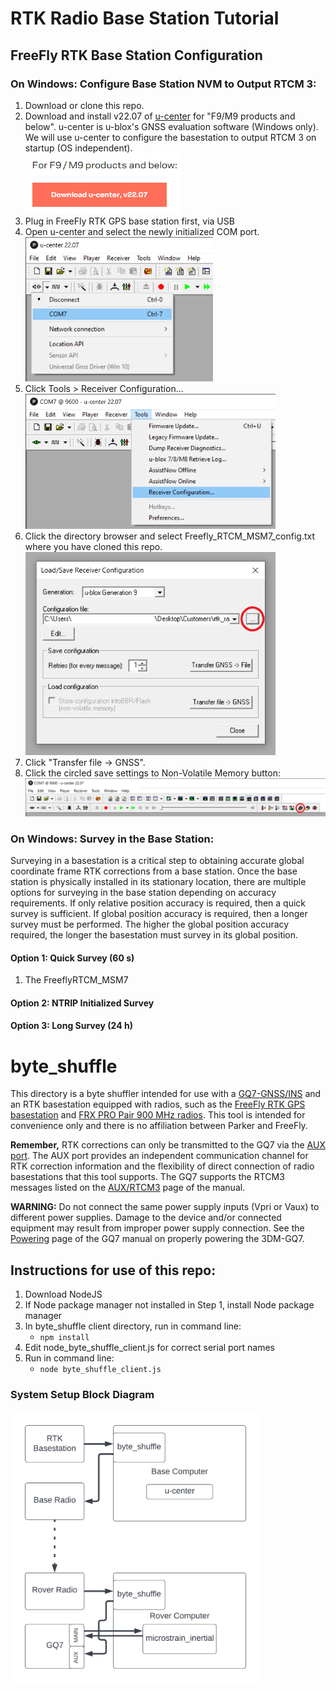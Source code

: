 # RTK Radio Base Station Tutorial

## FreeFly RTK Base Station Configuration
### On Windows: Configure Base Station NVM to Output RTCM 3:
1. Download or clone this repo.
2. Download and install v22.07 of [u-center](https://www.u-blox.com/en/product/u-center) for "F9/M9 products and below". u-center is u-blox's GNSS evaluation software (Windows only). We will use u-center to configure the basestation to output RTCM 3 on startup (OS independent). <br/> <img src="FreeFly_RTK\download_u-center_v22.07.png" width="250">
3. Plug in FreeFly RTK GPS base station first, via USB 
4. Open u-center and select the newly initialized COM port. <br/> <img src="FreeFly_RTK\u-center_com_port.png" width="300">
5. Click Tools > Receiver Configuration... <br/> <img src="FreeFly_RTK\u-center_receiver_configuration.png" width="400">
6. Click the directory browser and select Freefly_RTCM_MSM7_config.txt where you have cloned this repo. <br/> <img src="FreeFly_RTK\u-center_select_config_file.png" width="400">
7. Click "Transfer file -> GNSS".<br/>
8. Click the circled save settings to Non-Volatile Memory button:<br/> <img src="FreeFly_RTK\u-center_write_to_nvm.png">
### On Windows: Survey in the Base Station: 
Surveying in a basestation is a critical step to obtaining accurate global coordinate frame RTK corrections from a base station. Once the base station is physically installed in its stationary location, there are multiple options for surveying in the base station depending on accuracy requirements. If only relative position accuracy is required, then a quick survey is sufficient. If global position accuracy is required, then a longer survey must be performed. The higher the global position accuracy required, the longer the basestation must survey in its global position.<br/>
#### **Option 1**: Quick Survey (60 s)
1. The FreeflyRTCM_MSM7

#### **Option 2**: NTRIP Initialized Survey

#### **Option 3**: Long Survey (24 h)

# byte_shuffle

This directory is a byte shuffler intended for use with a [GQ7-GNSS/INS](https://www.microstrain.com/inertial-sensors/3dm-gq7) and an RTK basestation equipped with radios, such as the [FreeFly RTK GPS basestation](https://store.freeflysystems.com/products/rtk-gps-ground-station)
and [FRX PRO Pair 900 MHz radios](https://store.freeflysystems.com/products/frx-pro-pair-with-accessories-for-alta-x). This tool is intended for convenience only and there is no affiliation between Parker and FreeFly. 

**Remember,** RTK corrections can only be transmitted to the GQ7 via the [AUX port](https://s3.amazonaws.com/files.microstrain.com/GQ7+User+Manual/user_manual_content/RTK/Auxiliary%20Port.htm). The AUX port provides an independent communication channel for RTK correction information and the flexibility of direct connection of radio basestations that this tool supports. The GQ7 supports the RTCM3 messages listed on the [AUX/RTCM3](https://s3.amazonaws.com/files.microstrain.com/GQ7+User+Manual/user_manual_content/RTK/Auxiliary%20Port.htm) page of the manual. 

**WARNING:** Do not connect the same power supply inputs (Vpri or Vaux) to different power supplies. Damage to the device and/or connected equipment may result from improper power supply connection. See the [Powering](https://s3.amazonaws.com/files.microstrain.com/GQ7+User+Manual/user_manual_content/installation/Powering.htm) page of the GQ7 manual on properly powering the 3DM-GQ7.

## Instructions for use of this repo: 

1. Download NodeJS
2. If Node package manager not installed in Step 1, install Node package manager
3. In byte_shuffle client directory, run in command line:
    * `npm install`
4. Edit node_byte_shuffle_client.js for correct serial port names
5. Run in command line:
    * `node byte_shuffle_client.js` 


### System Setup Block Diagram 
<img src="diagrams\RTK_basestation_byte_shuffle_diag.png" width="400">

